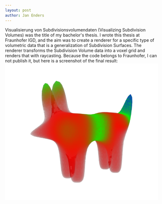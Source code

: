 ```yaml
---
layout: post
author: Jan Enders
---
```


Visualisierung von Subdivisionsvolumendaten (Visualizing Subdivision Volumes) was the title of my bachelor's thesis.
I wrote this thesis at Fraunhofer IGD, and the aim was to create a renderer for a specific type of volumetric data that is a generalization of Subdivision Surfaces.
The renderer transforms the Subdivision Volume data into a voxel grid and renders that with raycasting.
Because the code belongs to Fraunhofer, I can not publish it, but here is a screenshot of the final result:
![Screenshot Bachelor's Thesis](images/ScreenshotBachelor.png)
